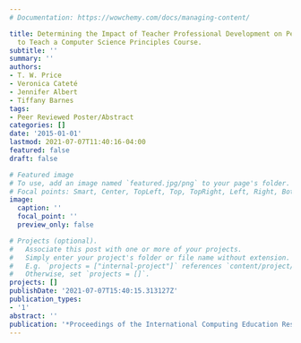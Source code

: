 ```yaml
---
# Documentation: https://wowchemy.com/docs/managing-content/

title: Determining the Impact of Teacher Professional Development on Perceived Ability
  to Teach a Computer Science Principles Course.
subtitle: ''
summary: ''
authors:
- T. W. Price
- Veronica Cateté
- Jennifer Albert
- Tiffany Barnes
tags:
- Peer Reviewed Poster/Abstract
categories: []
date: '2015-01-01'
lastmod: 2021-07-07T11:40:16-04:00
featured: false
draft: false

# Featured image
# To use, add an image named `featured.jpg/png` to your page's folder.
# Focal points: Smart, Center, TopLeft, Top, TopRight, Left, Right, BottomLeft, Bottom, BottomRight.
image:
  caption: ''
  focal_point: ''
  preview_only: false

# Projects (optional).
#   Associate this post with one or more of your projects.
#   Simply enter your project's folder or file name without extension.
#   E.g. `projects = ["internal-project"]` references `content/project/deep-learning/index.md`.
#   Otherwise, set `projects = []`.
projects: []
publishDate: '2021-07-07T15:40:15.313127Z'
publication_types:
- '1'
abstract: ''
publication: '*Proceedings of the International Computing Education Research Conference*'
---
```

